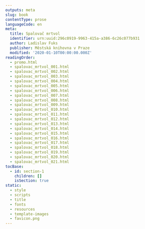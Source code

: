 ```yaml
---
outputs: meta
slug: book
contentType: prose
languageCode: en
meta:
  title: Spalovač mrtvol
  identifier: urn:uuid:296c0919-9963-415a-a386-6c26c077b931
  author: Ladislav Fuks
  publisher: Městská knihovna v Praze
  modified: '2020-01-10T00:00:00.000Z'
readingOrder:
  - promo.html
  - spalovac_mrtvol_001.html
  - spalovac_mrtvol_002.html
  - spalovac_mrtvol_003.html
  - spalovac_mrtvol_004.html
  - spalovac_mrtvol_005.html
  - spalovac_mrtvol_006.html
  - spalovac_mrtvol_007.html
  - spalovac_mrtvol_008.html
  - spalovac_mrtvol_009.html
  - spalovac_mrtvol_010.html
  - spalovac_mrtvol_011.html
  - spalovac_mrtvol_012.html
  - spalovac_mrtvol_013.html
  - spalovac_mrtvol_014.html
  - spalovac_mrtvol_015.html
  - spalovac_mrtvol_016.html
  - spalovac_mrtvol_017.html
  - spalovac_mrtvol_018.html
  - spalovac_mrtvol_019.html
  - spalovac_mrtvol_020.html
  - spalovac_mrtvol_021.html
tocBase:
  - id: section-1
    children: []
    isSection: true
static:
  - style
  - scripts
  - title
  - fonts
  - resources
  - template-images
  - favicon.png
---
```

